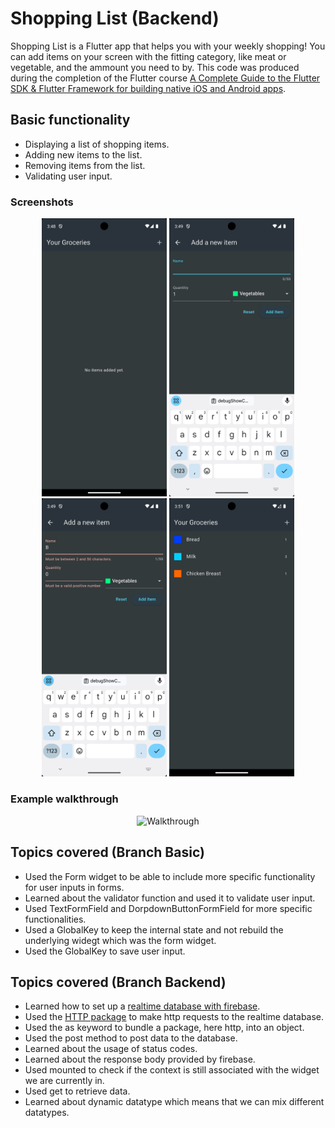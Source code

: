 # Shopping List (Backend)

Shopping List is a Flutter app that helps you with your weekly shopping! You can add items on your screen with the fitting category, like meat or vegetable, and the ammount you need to by. This code was produced during the completion of the Flutter course [A Complete Guide to the Flutter SDK & Flutter Framework for building native iOS and Android apps](https://www.udemy.com/course/learn-flutter-dart-to-build-ios-android-apps/learn/lecture/37130436#overview).

## Basic functionality
- Displaying a list of shopping items.
- Adding new items to the list.
- Removing items from the list.
- Validating user input.

### Screenshots 
<div align="center">
  <img src="empty_list.png" alt="Start screen without items" width="200"/>
  <img src="adding_item.png" alt="Form to input new items" width="200"/>
  <img src="invalid_input.png" alt="Throwing errors when the input isn't valid" width="200"/>
  <img src="filled_list.png" alt="Example shopping list with dummy items" width="200"/>
</div>

### Example walkthrough
<div align="center">
  <img src="walkthrough.gif" alt="Walkthrough" width="200"/>
</div>

## Topics covered (Branch Basic)

- Used the Form widget to be able to include more specific functionality for user inputs in forms.
- Learned about the validator function and used it to validate user input.
- Used TextFormField and DorpdownButtonFormField for more specific functionalities.
- Used a GlobalKey to keep the internal state and not rebuild the underlying widegt which was the form widget.
- Used the GlobalKey to save user input.

## Topics covered (Branch Backend)

- Learned how to set up a [realtime database with firebase](https://firebase.google.com/docs/reference/rest/database).
- Used the [HTTP package](https://pub.dev/packages/http) to make http requests to the realtime database.
- Used the as keyword to bundle a package, here http, into an object.
- Used the post method to post data to the database.
- Learned about the usage of status codes.
- Learned about the response body provided by firebase.
- Used mounted to check if the context is still associated with the widget we are currently in.
- Used get to retrieve data.
- Learned about dynamic datatype which means that we can mix different datatypes.